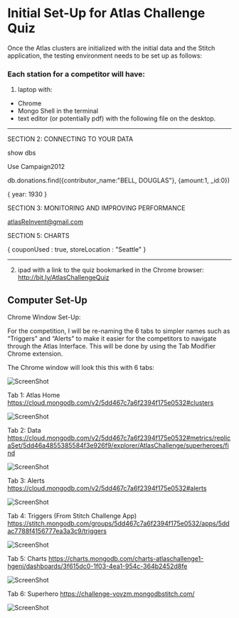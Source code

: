# Initial Set-Up for Atlas Challenge Quiz

Once the Atlas clusters are initialized with the initial data and the Stitch application, the testing environment needs to be set up as follows:

### Each station for a competitor will have:
1. laptop with: 
- Chrome
- Mongo Shell in the terminal
- text editor (or potentially pdf) with the following file on the desktop.

---------------

SECTION 2:  CONNECTING TO YOUR DATA

show dbs

Use Campaign2012 

db.donations.find({contributor_name:"BELL, DOUGLAS"}, {amount:1, _id:0})

{ year: 1930 }


SECTION 3: MONITORING AND IMPROVING PERFORMANCE

atlasReInvent@gmail.com


SECTION 5: CHARTS 

 { couponUsed : true, storeLocation : "Seattle" }
 
--------------------- 

2. ipad with a link to the quiz bookmarked in the Chrome browser: http://bit.ly/AtlasChallengeQuiz 


## Computer Set-Up

Chrome Window Set-Up:

For the competition, I will be re-naming the 6 tabs to simpler names such as “Triggers" and “Alerts" to make it easier for the competitors to navigate through the Atlas Interface. This will be done by using the Tab Modifier Chrome extension.  

The Chrome window will look this this with 6 tabs:

![ScreenShot](https://user-images.githubusercontent.com/15270412/69691544-03507f00-1095-11ea-82ae-6fa1823fb1f3.png)

Tab 1: Atlas Home
https://cloud.mongodb.com/v2/5dd467c7a6f2394f175e0532#clusters

![ScreenShot](https://user-images.githubusercontent.com/15270412/69691542-03507f00-1095-11ea-8435-fe938ff8b5e5.png)

Tab 2: Data
https://cloud.mongodb.com/v2/5dd467c7a6f2394f175e0532#metrics/replicaSet/5dd46a4855385584f3e926f9/explorer/AtlasChallenge/superheroes/find

![ScreenShot](https://user-images.githubusercontent.com/15270412/69691543-03507f00-1095-11ea-8cc3-e0ed820dd5f0.png)


Tab 3: Alerts
https://cloud.mongodb.com/v2/5dd467c7a6f2394f175e0532#alerts

![ScreenShot](https://user-images.githubusercontent.com/15270412/69691545-03e91580-1095-11ea-8ba6-e14fd8313e1a.png)

Tab 4: Triggers
(From Stitch Challenge App)
https://stitch.mongodb.com/groups/5dd467c7a6f2394f175e0532/apps/5ddac7788f4156777ea3a3c9/triggers

![ScreenShot](https://user-images.githubusercontent.com/15270412/69691546-03e91580-1095-11ea-8fbc-fb316060201a.png)

Tab 5: Charts
https://charts.mongodb.com/charts-atlaschallenge1-hgeni/dashboards/3f615dc0-1f03-4ea1-954c-364b2452d8fe

![ScreenShot](https://user-images.githubusercontent.com/15270412/69691547-03e91580-1095-11ea-9eda-061f3de2a1bd.png)

Tab 6: Superhero
https://challenge-vovzm.mongodbstitch.com/

![ScreenShot](https://user-images.githubusercontent.com/15270412/69692890-182f1180-1099-11ea-9244-58ba4ae7c5d9.png)


